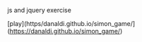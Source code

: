 js and jquery exercise

[play](https/danaldi.github.io/simon_game/](https://danaldi.github.io/simon_game/)
